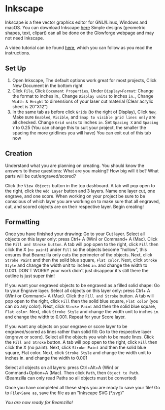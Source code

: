 # Inkscape
 
Inkscape is a free vector graphics editor for GNU/Linux, Windows and macOS. You can download Inkscape [here](https://inkscape.org/release/inkscape-1.2.2/) Simple designs (geometric shapes, text, clipart) can all be done on the Glowforge webpage and may not need Inkscape. 

A video tutorial can be found [here](https://drive.google.com/file/d/1h6DkFrqTs8azBbxr2fY-hahtvEaqBuQK/view?usp=drive_link), which you can follow as you read the instructions.


## Set Up

1. Open Inkscape, The default options work great for most projects, Click New Document in the bottom right
2. Click `File`, Click `Document Properties`, Under `Display>Format`: Change the format to inches in., Change `Display units` to inches `in.`, Change `Width & Height` to dimensions of your laser cut material (Clear acrylic sheet is 20"X12")
3. In the same tab as before click `Grids` (to the right of Display), Click `New`, Make sure `Enabled`, `Visible`, and `Snap to visible grid lines only` are all checked. Change `Grid units` to inches `in`. Set `Spacing X` and `Spacing Y` to 0.25 (You can change this to suit your project, the smaller the spacing the more gridlines you will have) You can exit out of this tab now

## Creation

Understand what you are planning on creating. You should know the answers to these questions: What are you making? How big will it be? What parts will be cut/engraved/scored?

Click the `View Objects` button in the top dashboard. A tab will pop open to the right, click the `Add Layer` button and 3 layers. Name one layer cut, one engrave, and one score. When working on your project be sure to be conscious of which layer you are working on to make sure that all engraved, cut, and scored objects are on their respective layer.
Begin creating!

## Formatting
Once you have finished your drawing: Go to your Cut layer. Select all objects on this layer only: press Ctrl+ A (Win) or Command+ A (Mac). Click the `Fill and Stroke button`. A tab will pop open to the right, click `Fill` then click the X (`no paint`) under `Fill` so the objects become "hollow", this ensures that Beamzilla only cuts the perimeter of the objects. Next, click `Stroke Paint` and then the solid blue square, `Flat color`. Next, click `Stroke Style` and change the width unit to inches `in`. and change the width to 0.001. DON'T WORRY your work didn't just disappear it's still there the outline is just super thin!

If you want your engraved objects to be engraved as a filled solid shape: Go to your Engrave layer. Select all objects on this layer only: press Ctrl+ A (Win) or Command+ A (Mac). Click the `Fill and Stroke` button. A tab will pop open to the right, click `Fill` then the solid blue square, `Flat color` (you can do any color). Next, click `Stroke Paint` and then the solid blue square, `Flat color`. Next, click `Stroke Style` and change the width unit to inches `in`. and change the width to 0.001. Repeat for your Score layer.

If you want any objects on your engrave or score layer to be engraved/scored as lines rather than solid fill: Go to the respective layer (engrave or score). Select all the objects you wish to be made lines. Click the `Fill and Stroke` button. A tab will pop open to the right, click `Fill` then click the X (no paint). Next, click `Stroke Paint` and then the solid blue square, Flat color. Next, click `Stroke Style` and change the width unit to inches in. and change the width to 0.001

Select all objects on all layers: press Ctrl+Alt+A (Win) or Command+Option+A (Mac). Then click `Path`, then `Object to Path`. (Beamzilla can only read Paths so all objects must be converted)

Once you have completed all these steps you are ready to save your file! Go to `File>Save as`, save the file as an "Inkscape SVG (*.svg)"

_You are now ready for Beamzilla!_


